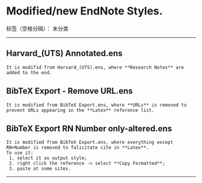 ﻿# Modified/new EndNote Styles.

标签（空格分隔）： 未分类

---

## Harvard_(UTS) Annotated.ens ##
    It is modifid from Harvard_(UTS).ens, where **Research Notes** are added to the end.

## BibTeX Export - Remove URL.ens ##
    It is modified from BibTeX Export.ens, where **URLs** is removed to prevent URLs appearing in the **Latex** reference list.
    
## BibTeX Export RN Number only-altered.ens ##
    It is modified from BibTeX Export.ens, where everything except RN+Number is removed to falicitate cite in **Latex**.
    To use it:
     1. select it as output style;
     2. right click the reference -> select **Copy Formatted**; 
     3. paste at some sites.

    
--------------




